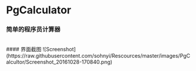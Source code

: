 # PgCalculator
### 简单的程序员计算器
</br>
#### 界面截图 
![Screenshot](https://raw.githubusercontent.com/sohnyi/Rescources/master/images/PgCalcultor/Screenshot_20161028-170840.png)

